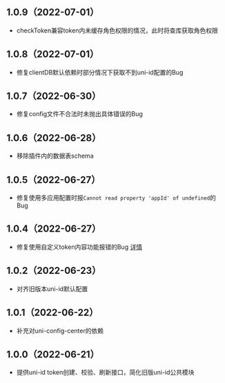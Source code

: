 ## 1.0.9（2022-07-01）
- checkToken兼容token内未缓存角色权限的情况，此时将查库获取角色权限
## 1.0.8（2022-07-01）
- 修复clientDB默认依赖时部分情况下获取不到uni-id配置的Bug
## 1.0.7（2022-06-30）
- 修复config文件不合法时未抛出具体错误的Bug
## 1.0.6（2022-06-28）
- 移除插件内的数据表schema
## 1.0.5（2022-06-27）
- 修复使用多应用配置时报`Cannot read property 'appId' of undefined`的Bug
## 1.0.4（2022-06-27）
- 修复使用自定义token内容功能报错的Bug [详情](https://ask.dcloud.net.cn/question/147945)
## 1.0.2（2022-06-23）
- 对齐旧版本uni-id默认配置
## 1.0.1（2022-06-22）
- 补充对uni-config-center的依赖
## 1.0.0（2022-06-21）
- 提供uni-id token创建、校验、刷新接口，简化旧版uni-id公共模块
